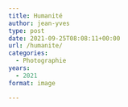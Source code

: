 ```yaml
---
title: Humanité
author: jean-yves
type: post
date: 2021-09-25T08:08:11+00:00
url: /humanite/
categories:
  - Photographie
years:
  - 2021
format: image

---
```

